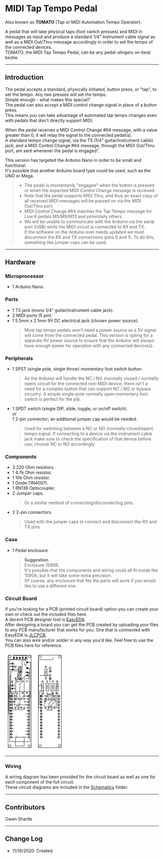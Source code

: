 # MIDI Tap Tempo Pedal  

Also known as **TOMATO** (Tap or MIDI Automation Tempo Operator).  

A pedal that will take physical taps (foot switch presses) and MIDI In messages as input and produce a standard 1/4" instrument cable signal as well as a MIDI Out/Thru message accordingly in order to set the tempo of the connected devices.  
TOMATO, the MIDI Tap Tempo Pedal, can be any pedal-slingers on-beat bestie.  

---

## Introduction  

The pedal accepts a standard, physically initiated, button press, or "tap", to set the tempo. Any two presses will set the tempo.  
Simple enough - what makes this special?  
The pedal can also accept a MIDI control change signal in place of a button press.  
This means you can take advantage of automated tap tempo changes even with pedals that don't directly support MIDI.  

When the pedal receives a MIDI Control Change #64 message, with a value greater than 0, it will relay the signal to the connected pedal(s).  
A standard tempo change signal, via the TS (1/4" guitar/instrument cable) jack, and a MIDI Control Change #64 message, through the MIDI Out/Thru port, are sent whenever the pedal is engaged".  

This version has targeted the Arduino Nano in order to be small and functional.  
It's possible that another Arduino board type could be used, such as the UNO or Mega.  

> - The pedal is momentarily "engaged" when the button is pressed or when the expected MIDI Control Change message is received.  
> - Note that the pedal supports MIDI Thru, and thus an exact copy of all received MIDI messages will be passed on via the MIDI Out/Thru port.  
> - MIDI Control Change #64 matches the Tap Tempo message for Line 6 pedals M5/M9/M13 and potentially others.  
> - We will be unable to communicate with the Arduino via the serial port (USB) while the MIDI circuit is connected to RX and TX.  
> If the software on the Arduino ever needs updated we must disconnect the RX and TX connections (pins 0 and 1). To do this, something like jumper caps can be used.  

---

## Hardware  

### Microprocessor  

- 1 Arduino Nano.  

### Ports  

- 1 TS jack (mono 1/4" guitar/instrument cable jack).  
- 2 MIDI ports (5 pin).  
- 1 5.5mm x 2.1mm 9V DC electrical jack (chosen power source).  
  > Most tap tempo pedals won't need a power source as a 5V signal will come from the connected pedal. This version is opting for a separate 9V power source to ensure that the Arduino will always have enough power for operation with any connected device(s).  

### Peripherals  

- 1 SPST (single pole, single throw) momentary foot switch button.  
  > As the Arduino will handle the NC / NO (normally closed / normally open) circuit for the connected non-MIDI device, there isn't a need for a complex button that can support NC / NO or bypass circuitry. A simple single-pole normally open momentary foot switch is perfect for the job.  
- 1 SPDT switch (single DIP, slide, toggle, or on/off switch).  
  or  
  1 2-pin connector; an additional jumper cap would be needed.  
  > Used for switching between a NC or NO (normally closed/open) tempo signal. If connecting to a device via the instrument cable jack make sure to check the specification of that device before use; choose NC or NO accordingly.  

### Components  

- 3 220 Ohm resistors.  
- 1 4.7k Ohm resistor.  
- 1 10k Ohm resistor.  
- 1 Diode (1N4007).  
- 1 6N138 Optocoupler.  
- 2 Jumper caps.
  > Or a similar method of connecting/disconnecting pins.  
- 2 2-pin connectors.  
  > Used with the jumper caps to connect and disconnect the RX and TX pins.  

### Case  

- 1 Pedal enclosure.  
  > **Suggestion**  
  > Enclosure 1590B.  
  > It's possible that the components and wiring could all fit inside the 1590A, 
  > but it will take some extra precision.  
  > Of course, any enclosure that fits the parts will work if you would like to use a different one.  

### Circuit Board  

If you're looking for a PCB (printed circuit board) option you can create your own or check out the included files here.  
A decent PCB designer tool is [EasyEDA](https://easyeda.com).  
After designing a board you can get the PCB created by uploading your files to any PCB manufacturer that works for you. One that is connected with EasyEDA is [JLCPCB](https://jlcpcb.com/).  
You can also wire and/or solder in any way you'd like. Feel free to use the PCB files here for reference.  
 
![TOMATO PCB - Top Layer](./Schematics/EasyEDA/Diagrams/PCB_TOMATO%20-%20With%20Connections_Top_11292020.png) 
![TOMATO PCB - Bottom Layer](./Schematics/EasyEDA/Diagrams/PCB_TOMATO%20-%20With%20Connections_Bottom_11292020.png)  

---

### Wiring  

A wiring diagram has been provided for the circuit board as well as one for each component of the full circuit.  
These circuit diagrams are included in the [Schematics](Schematics) folder.  

---

## Contributors  

Owen Shartle  

---

## Change Log  
- 11/19/2020: Created.  
